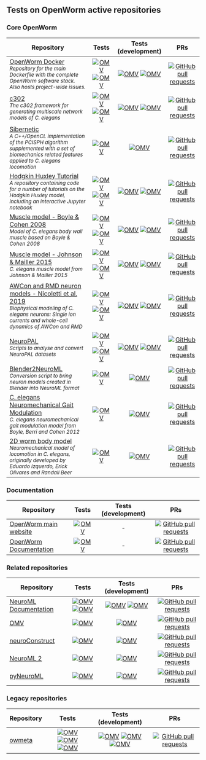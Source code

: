
## Tests on OpenWorm active repositories

### Core OpenWorm

| Repository | Tests | Tests (development) | PRs |
|----------|:------:|:------:|:------:|
| <a href="https://github.com/openworm/OpenWorm">OpenWorm Docker</a><br/><i><sup>Repository for the main Dockerfile with the complete OpenWorm software stack. Also hosts project-wide issues.</sup></i> |  [![OMV](https://github.com/openworm/OpenWorm/actions/workflows/docker-image.yml/badge.svg)](https://github.com/openworm/OpenWorm/actions/workflows/docker-image.yml)   [![OMV](https://github.com/openworm/OpenWorm/actions/workflows/docker-image-quickrun.yml/badge.svg)](https://github.com/openworm/OpenWorm/actions/workflows/docker-image-quickrun.yml)   |   [![OMV](https://github.com/openworm/OpenWorm/actions/workflows/docker-image.yml/badge.svg?branch=development)](https://github.com/openworm/OpenWorm/actions/workflows/docker-image.yml)   [![OMV](https://github.com/openworm/OpenWorm/actions/workflows/docker-image-quickrun.yml/badge.svg?branch=development)](https://github.com/openworm/OpenWorm/actions/workflows/docker-image-quickrun.yml)  |  [![GitHub pull requests](https://img.shields.io/github/issues-pr/openworm/OpenWorm)](https://github.com/openworm/OpenWorm/pulls) | 
| <a href="https://github.com/openworm/c302">c302</a><br/><i><sup>The c302 framework for generating multiscale network models of C. elegans</sup></i> |  [![OMV](https://github.com/openworm/c302/actions/workflows/ci.yml/badge.svg)](https://github.com/openworm/c302/actions/workflows/ci.yml)   [![OMV](https://github.com/openworm/c302/actions/workflows/non_omv.yml/badge.svg)](https://github.com/openworm/c302/actions/workflows/non_omv.yml)   |   [![OMV](https://github.com/openworm/c302/actions/workflows/ci.yml/badge.svg?branch=development)](https://github.com/openworm/c302/actions/workflows/ci.yml)   [![OMV](https://github.com/openworm/c302/actions/workflows/non_omv.yml/badge.svg?branch=development)](https://github.com/openworm/c302/actions/workflows/non_omv.yml)  |  [![GitHub pull requests](https://img.shields.io/github/issues-pr/openworm/c302)](https://github.com/openworm/c302/pulls) | 
| <a href="https://github.com/openworm/sibernetic">Sibernetic</a><br/><i><sup>A C++/OpenCL implementation of the PCISPH algorithm supplemented with a set of biomechanics related features applied to C. elegans locomotion</sup></i> |  [![OMV](https://github.com/openworm/sibernetic/actions/workflows/ci-build.yml/badge.svg)](https://github.com/openworm/sibernetic/actions/workflows/ci-build.yml)   |   [![OMV](https://github.com/openworm/sibernetic/actions/workflows/ci-build.yml/badge.svg?branch=development)](https://github.com/openworm/sibernetic/actions/workflows/ci-build.yml)  |  [![GitHub pull requests](https://img.shields.io/github/issues-pr/openworm/sibernetic)](https://github.com/openworm/sibernetic/pulls) | 
| <a href="https://github.com/openworm/hodgkin_huxley_tutorial">Hodgkin Huxley Tutorial</a><br/><i><sup>A repository containing code for a number of tutorials on the Hodgkin Huxley model, including an interactive Jupyter notebook</sup></i> |  [![OMV](https://github.com/openworm/hodgkin_huxley_tutorial/actions/workflows/omv-ci.yml/badge.svg)](https://github.com/openworm/hodgkin_huxley_tutorial/actions/workflows/omv-ci.yml)   [![OMV](https://github.com/openworm/hodgkin_huxley_tutorial/actions/workflows/non-omv.yml/badge.svg)](https://github.com/openworm/hodgkin_huxley_tutorial/actions/workflows/non-omv.yml)   |   [![OMV](https://github.com/openworm/hodgkin_huxley_tutorial/actions/workflows/omv-ci.yml/badge.svg?branch=development)](https://github.com/openworm/hodgkin_huxley_tutorial/actions/workflows/omv-ci.yml)   [![OMV](https://github.com/openworm/hodgkin_huxley_tutorial/actions/workflows/non-omv.yml/badge.svg?branch=development)](https://github.com/openworm/hodgkin_huxley_tutorial/actions/workflows/non-omv.yml)  |  [![GitHub pull requests](https://img.shields.io/github/issues-pr/openworm/hodgkin_huxley_tutorial)](https://github.com/openworm/hodgkin_huxley_tutorial/pulls) | 
| <a href="https://github.com/openworm/muscle_model">Muscle model - Boyle & Cohen 2008</a><br/><i><sup>Model of C. elegans body wall muscle based on Boyle & Cohen 2008</sup></i> |  [![OMV](https://github.com/openworm/muscle_model/actions/workflows/omv-ci.yml/badge.svg)](https://github.com/openworm/muscle_model/actions/workflows/omv-ci.yml)   [![OMV](https://github.com/openworm/muscle_model/actions/workflows/non-omv.yml/badge.svg)](https://github.com/openworm/muscle_model/actions/workflows/non-omv.yml)   |   [![OMV](https://github.com/openworm/muscle_model/actions/workflows/omv-ci.yml/badge.svg?branch=development)](https://github.com/openworm/muscle_model/actions/workflows/omv-ci.yml)   [![OMV](https://github.com/openworm/muscle_model/actions/workflows/non-omv.yml/badge.svg?branch=development)](https://github.com/openworm/muscle_model/actions/workflows/non-omv.yml)  |  [![GitHub pull requests](https://img.shields.io/github/issues-pr/openworm/muscle_model)](https://github.com/openworm/muscle_model/pulls) | 
| <a href="https://github.com/openworm/JohnsonMailler_MuscleModel">Muscle model - Johnson & Mailler 2015</a><br/><i><sup>C. elegans muscle model from Johnson & Mailler 2015</sup></i> |  [![OMV](https://github.com/openworm/JohnsonMailler_MuscleModel/actions/workflows/omv-ci.yml/badge.svg)](https://github.com/openworm/JohnsonMailler_MuscleModel/actions/workflows/omv-ci.yml)   [![OMV](https://github.com/openworm/JohnsonMailler_MuscleModel/actions/workflows/non-omv.yml/badge.svg)](https://github.com/openworm/JohnsonMailler_MuscleModel/actions/workflows/non-omv.yml)   |   [![OMV](https://github.com/openworm/JohnsonMailler_MuscleModel/actions/workflows/omv-ci.yml/badge.svg?branch=development)](https://github.com/openworm/JohnsonMailler_MuscleModel/actions/workflows/omv-ci.yml)   [![OMV](https://github.com/openworm/JohnsonMailler_MuscleModel/actions/workflows/non-omv.yml/badge.svg?branch=development)](https://github.com/openworm/JohnsonMailler_MuscleModel/actions/workflows/non-omv.yml)  |  [![GitHub pull requests](https://img.shields.io/github/issues-pr/openworm/JohnsonMailler_MuscleModel)](https://github.com/openworm/JohnsonMailler_MuscleModel/pulls) | 
| <a href="https://github.com/openworm/NicolettiEtAl2019_NeuronModels">AWCon and RMD neuron models - Nicoletti et al. 2019</a><br/><i><sup>Biophysical modeling of C. elegans neurons: Single ion currents and whole-cell dynamics of AWCon and RMD</sup></i> |  [![OMV](https://github.com/openworm/NicolettiEtAl2019_NeuronModels/actions/workflows/omv-ci.yml/badge.svg)](https://github.com/openworm/NicolettiEtAl2019_NeuronModels/actions/workflows/omv-ci.yml)   [![OMV](https://github.com/openworm/NicolettiEtAl2019_NeuronModels/actions/workflows/non-omv.yml/badge.svg)](https://github.com/openworm/NicolettiEtAl2019_NeuronModels/actions/workflows/non-omv.yml)   |   [![OMV](https://github.com/openworm/NicolettiEtAl2019_NeuronModels/actions/workflows/omv-ci.yml/badge.svg?branch=development)](https://github.com/openworm/NicolettiEtAl2019_NeuronModels/actions/workflows/omv-ci.yml)   [![OMV](https://github.com/openworm/NicolettiEtAl2019_NeuronModels/actions/workflows/non-omv.yml/badge.svg?branch=development)](https://github.com/openworm/NicolettiEtAl2019_NeuronModels/actions/workflows/non-omv.yml)  |  [![GitHub pull requests](https://img.shields.io/github/issues-pr/openworm/NicolettiEtAl2019_NeuronModels)](https://github.com/openworm/NicolettiEtAl2019_NeuronModels/pulls) | 
| <a href="https://github.com/openworm/NeuroPAL">NeuroPAL</a><br/><i><sup>Scripts to analyse and convert NeuroPAL datasets</sup></i> |  [![OMV](https://github.com/openworm/NeuroPAL/actions/workflows/omv-ci.yml/badge.svg)](https://github.com/openworm/NeuroPAL/actions/workflows/omv-ci.yml)   [![OMV](https://github.com/openworm/NeuroPAL/actions/workflows/test-notebooks.yml/badge.svg)](https://github.com/openworm/NeuroPAL/actions/workflows/test-notebooks.yml)   |   [![OMV](https://github.com/openworm/NeuroPAL/actions/workflows/omv-ci.yml/badge.svg?branch=development)](https://github.com/openworm/NeuroPAL/actions/workflows/omv-ci.yml)   [![OMV](https://github.com/openworm/NeuroPAL/actions/workflows/test-notebooks.yml/badge.svg?branch=development)](https://github.com/openworm/NeuroPAL/actions/workflows/test-notebooks.yml)  |  [![GitHub pull requests](https://img.shields.io/github/issues-pr/openworm/NeuroPAL)](https://github.com/openworm/NeuroPAL/pulls) | 
| <a href="https://github.com/openworm/Blender2NeuroML">Blender2NeuroML</a><br/><i><sup>Conversion script to bring neuron models created in Blender into NeuroML format</sup></i> |  [![OMV](https://github.com/openworm/Blender2NeuroML/actions/workflows/ci-test.yml/badge.svg)](https://github.com/openworm/Blender2NeuroML/actions/workflows/ci-test.yml)   |   [![OMV](https://github.com/openworm/Blender2NeuroML/actions/workflows/ci-test.yml/badge.svg?branch=development)](https://github.com/openworm/Blender2NeuroML/actions/workflows/ci-test.yml)  |  [![GitHub pull requests](https://img.shields.io/github/issues-pr/openworm/Blender2NeuroML)](https://github.com/openworm/Blender2NeuroML/pulls) | 
| <a href="https://github.com/OpenSourceBrain/CelegansNeuromechanicalGaitModulation">C. elegans Neuromechanical Gait Modulation</a><br/><i><sup>C. elegans neuromechanical gait modulation model from Boyle, Berri and Cohen 2012</sup></i> |  [![OMV](https://github.com/OpenSourceBrain/CelegansNeuromechanicalGaitModulation/actions/workflows/build.yml/badge.svg)](https://github.com/OpenSourceBrain/CelegansNeuromechanicalGaitModulation/actions/workflows/build.yml)   |   [![OMV](https://github.com/OpenSourceBrain/CelegansNeuromechanicalGaitModulation/actions/workflows/build.yml/badge.svg?branch=development)](https://github.com/OpenSourceBrain/CelegansNeuromechanicalGaitModulation/actions/workflows/build.yml)  |  [![GitHub pull requests](https://img.shields.io/github/issues-pr/OpenSourceBrain/CelegansNeuromechanicalGaitModulation)](https://github.com/OpenSourceBrain/CelegansNeuromechanicalGaitModulation/pulls) | 
| <a href="https://github.com/openworm/CE_locomotion">2D worm body model</a><br/><i><sup>Neuromechanical model of locomotion in C. elegans, originally developed by Eduardo Izquerdo, Erick Olivares and Randall Beer</sup></i> |  [![OMV](https://github.com/openworm/CE_locomotion/actions/workflows/ci-make.yml/badge.svg)](https://github.com/openworm/CE_locomotion/actions/workflows/ci-make.yml)   |   [![OMV](https://github.com/openworm/CE_locomotion/actions/workflows/ci-make.yml/badge.svg?branch=development)](https://github.com/openworm/CE_locomotion/actions/workflows/ci-make.yml)  |  [![GitHub pull requests](https://img.shields.io/github/issues-pr/openworm/CE_locomotion)](https://github.com/openworm/CE_locomotion/pulls) | 

### Documentation

| Repository | Tests | Tests (development) | PRs |
|----------|:------:|:------:|:------:|
| <a href="https://github.com/openworm/openworm.github.io">OpenWorm main website</a><br/><i><sup></sup></i> |  [![OMV](https://github.com/openworm/openworm.github.io/actions/workflows/pages/pages-build-deployment/badge.svg)](https://github.com/openworm/openworm.github.io/actions/workflows/pages/pages-build-deployment)   | - |  [![GitHub pull requests](https://img.shields.io/github/issues-pr/openworm/openworm.github.io)](https://github.com/openworm/openworm.github.io/pulls) | 
| <a href="https://github.com/openworm/openworm_docs">OpenWorm Documentation</a><br/><i><sup></sup></i> |  [![OMV](https://github.com/openworm/openworm_docs/actions/workflows/pages/pages-build-deployment/badge.svg)](https://github.com/openworm/openworm_docs/actions/workflows/pages/pages-build-deployment)   | - |  [![GitHub pull requests](https://img.shields.io/github/issues-pr/openworm/openworm_docs)](https://github.com/openworm/openworm_docs/pulls) | 

### Related repositories

| Repository | Tests | Tests (development) | PRs |
|----------|:------:|:------:|:------:|
| <a href="https://github.com/NeuroML/Documentation">NeuroML Documentation</a><br/><i><sup></sup></i> |  [![OMV](https://github.com/NeuroML/Documentation/actions/workflows/prs.yaml/badge.svg)](https://github.com/NeuroML/Documentation/actions/workflows/prs.yaml)   [![OMV](https://github.com/NeuroML/Documentation/actions/workflows/publish.yml/badge.svg)](https://github.com/NeuroML/Documentation/actions/workflows/publish.yml)   |   [![OMV](https://github.com/NeuroML/Documentation/actions/workflows/prs.yaml/badge.svg?branch=development)](https://github.com/NeuroML/Documentation/actions/workflows/prs.yaml)   [![OMV](https://github.com/NeuroML/Documentation/actions/workflows/publish.yml/badge.svg?branch=development)](https://github.com/NeuroML/Documentation/actions/workflows/publish.yml)  |  [![GitHub pull requests](https://img.shields.io/github/issues-pr/NeuroML/Documentation)](https://github.com/NeuroML/Documentation/pulls) | 
| <a href="https://github.com/OpenSourceBrain/osb-model-validation">OMV</a><br/><i><sup></sup></i> |  [![OMV](https://github.com/OpenSourceBrain/osb-model-validation/actions/workflows/ci.yml/badge.svg)](https://github.com/OpenSourceBrain/osb-model-validation/actions/workflows/ci.yml)   |   [![OMV](https://github.com/OpenSourceBrain/osb-model-validation/actions/workflows/ci.yml/badge.svg?branch=development)](https://github.com/OpenSourceBrain/osb-model-validation/actions/workflows/ci.yml)  |  [![GitHub pull requests](https://img.shields.io/github/issues-pr/OpenSourceBrain/osb-model-validation)](https://github.com/OpenSourceBrain/osb-model-validation/pulls) | 
| <a href="https://github.com/neuralensemble/neuroConstruct">neuroConstruct</a><br/><i><sup></sup></i> |  [![OMV](https://github.com/neuralensemble/neuroConstruct/actions/workflows/ci.yml/badge.svg)](https://github.com/neuralensemble/neuroConstruct/actions/workflows/ci.yml)   |   [![OMV](https://github.com/neuralensemble/neuroConstruct/actions/workflows/ci.yml/badge.svg?branch=development)](https://github.com/neuralensemble/neuroConstruct/actions/workflows/ci.yml)  |  [![GitHub pull requests](https://img.shields.io/github/issues-pr/neuralensemble/neuroConstruct)](https://github.com/neuralensemble/neuroConstruct/pulls) | 
| <a href="https://github.com/NeuroML/NeuroML2">NeuroML 2</a><br/><i><sup></sup></i> |  [![OMV](https://github.com/NeuroML/NeuroML2/actions/workflows/ci.yml/badge.svg)](https://github.com/NeuroML/NeuroML2/actions/workflows/ci.yml)   |   [![OMV](https://github.com/NeuroML/NeuroML2/actions/workflows/ci.yml/badge.svg?branch=development)](https://github.com/NeuroML/NeuroML2/actions/workflows/ci.yml)  |  [![GitHub pull requests](https://img.shields.io/github/issues-pr/NeuroML/NeuroML2)](https://github.com/NeuroML/NeuroML2/pulls) | 
| <a href="https://github.com/NeuroML/pyNeuroML">pyNeuroML</a><br/><i><sup></sup></i> |  [![OMV](https://github.com/NeuroML/pyNeuroML/actions/workflows/ci.yml/badge.svg)](https://github.com/NeuroML/pyNeuroML/actions/workflows/ci.yml)   |   [![OMV](https://github.com/NeuroML/pyNeuroML/actions/workflows/ci.yml/badge.svg?branch=development)](https://github.com/NeuroML/pyNeuroML/actions/workflows/ci.yml)  |  [![GitHub pull requests](https://img.shields.io/github/issues-pr/NeuroML/pyNeuroML)](https://github.com/NeuroML/pyNeuroML/pulls) | 

### Legacy repositories

| Repository | Tests | Tests (development) | PRs |
|----------|:------:|:------:|:------:|
| <a href="https://github.com/openworm/owmeta">owmeta</a><br/><i><sup></sup></i> |  [![OMV](https://github.com/openworm/owmeta/actions/workflows/scheduled-master-build.yml/badge.svg)](https://github.com/openworm/owmeta/actions/workflows/scheduled-master-build.yml)   [![OMV](https://github.com/openworm/owmeta/actions/workflows/scheduled-dev-build.yml/badge.svg)](https://github.com/openworm/owmeta/actions/workflows/scheduled-dev-build.yml)   [![OMV](https://github.com/openworm/owmeta/actions/workflows/dev-test.yml/badge.svg)](https://github.com/openworm/owmeta/actions/workflows/dev-test.yml)   |   [![OMV](https://github.com/openworm/owmeta/actions/workflows/scheduled-master-build.yml/badge.svg?branch=development)](https://github.com/openworm/owmeta/actions/workflows/scheduled-master-build.yml)   [![OMV](https://github.com/openworm/owmeta/actions/workflows/scheduled-dev-build.yml/badge.svg?branch=development)](https://github.com/openworm/owmeta/actions/workflows/scheduled-dev-build.yml)   [![OMV](https://github.com/openworm/owmeta/actions/workflows/dev-test.yml/badge.svg?branch=development)](https://github.com/openworm/owmeta/actions/workflows/dev-test.yml)  |  [![GitHub pull requests](https://img.shields.io/github/issues-pr/openworm/owmeta)](https://github.com/openworm/owmeta/pulls) | 
  </table>
